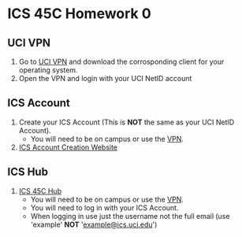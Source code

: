 # ICS 45C Homework 0

## UCI VPN

1. Go to [UCI VPN](https://uci.service-now.com/sp?id=kb_article_view&sysparm_article=KB0012170) and download the corrosponding client for your operating system.
2. Open the VPN and login with your UCI NetID account

## ICS Account

1. Create your ICS Account (This is **NOT** the same as your UCI NetID Account).
   - You will need to be on campus or use the [VPN](#uci-vpn).
3. [ICS Account Creation Website](https://support.ics.uci.edu/auth)

## ICS Hub

1. [ICS 45C Hub](http://ics45c-hub.ics.uci.edu/)
   - You will need to be on campus or use the [VPN](#uci-vpn).
   - You will need to log in with your ICS Account.
   - When logging in use just the username not the full email (use 'example' **NOT** 'example@ics.uci.edu')
